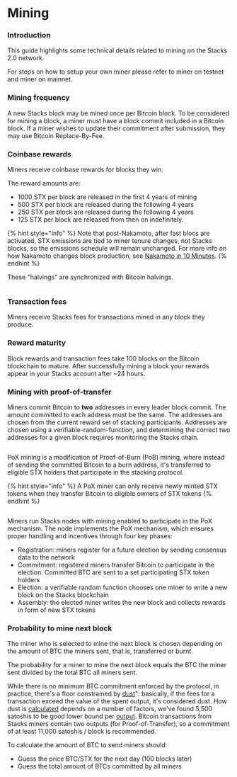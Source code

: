 # Mining

### Introduction

This guide highlights some technical details related to mining on the Stacks 2.0 network.

For steps on how to setup your own miner please refer to miner on testnet and miner on mainnet.

### Mining frequency

A new Stacks block may be mined once per Bitcoin block. To be considered for mining a block, a miner must have a block commit included in a Bitcoin block. If a miner wishes to update their commitment after submission, they may use Bitcoin Replace-By-Fee.

### Coinbase rewards

Miners receive coinbase rewards for blocks they win.

The reward amounts are:

* 1000 STX per block are released in the first 4 years of mining
* 500 STX per block are released during the following 4 years
* 250 STX per block are released during the following 4 years
* 125 STX per block are released from then on indefinitely.

{% hint style="info" %}
Note that post-Nakamoto, after fast blocs are activated, STX emissions are tied to miner tenure changes, not Stacks blocks, so the emissions schedule will remain unchanged. For more info on how Nakamoto changes block production, see [Nakamoto in 10 Minutes](../nakamoto-upgrade/what-is-the-nakamoto-release/nakamoto-in-10-minutes.md).
{% endhint %}

These "halvings" are synchronized with Bitcoin halvings.

<figure><img src="../.gitbook/assets/image (8).png" alt=""><figcaption></figcaption></figure>

### Transaction fees

Miners receive Stacks fees for transactions mined in any block they produce.

### Reward maturity

Block rewards and transaction fees take 100 blocks on the Bitcoin blockchain to mature. After successfully mining a block your rewards appear in your Stacks account after \~24 hours.

### Mining with proof-of-transfer

Miners commit Bitcoin to **two** addresses in every leader block commit. The amount committed to each address must be the same. The addresses are chosen from the current reward set of stacking participants. Addresses are chosen using a verifiable-random-function, and determining the correct two addresses for a given block requires monitoring the Stacks chain.

<figure><img src="../.gitbook/assets/image (9).png" alt=""><figcaption></figcaption></figure>

PoX mining is a modification of Proof-of-Burn (PoB) mining, where instead of sending the committed Bitcoin to a burn address, it's transferred to eligible STX holders that participate in the stacking protocol.

{% hint style="info" %}
A PoX miner can only receive newly minted STX tokens when they transfer Bitcoin to eligible owners of STX tokens
{% endhint %}

<figure><img src="../.gitbook/assets/image (10).png" alt=""><figcaption></figcaption></figure>

Miners run Stacks nodes with mining enabled to participate in the PoX mechanism. The node implements the PoX mechanism, which ensures proper handling and incentives through four key phases:

* Registration: miners register for a future election by sending consensus data to the network
* Commitment: registered miners transfer Bitcoin to participate in the election. Committed BTC are sent to a set participating STX token holders
* Election: a verifiable random function chooses one miner to write a new block on the Stacks blockchain
* Assembly: the elected miner writes the new block and collects rewards in form of new STX tokens

### Probability to mine next block

The miner who is selected to mine the next block is chosen depending on the amount of BTC the miners sent, that is, transferred or burnt.

The probability for a miner to mine the next block equals the BTC the miner sent divided by the total BTC all miners sent.

While there is no minimum BTC commitment enforced by the protocol, in practice, there's a floor constrained by [dust](https://unchained-capital.com/blog/dust-thermodynamics/)": basically, if the fees for a transaction exceed the value of the spent output, it's considered dust. How dust is [calculated](https://github.com/bitcoin/bitcoin/blob/master/src/policy/policy.cpp#L14) depends on a number of factors, we've found 5,500 satoshis to be good lower bound per [output](https://learnmeabitcoin.com/technical/output). Bitcoin transactions from Stacks miners contain two outputs (for Proof-of-Transfer), so a commitment of at least 11,000 satoshis / block is recommended.

To calculate the amount of BTC to send miners should:

* Guess the price BTC/STX for the next day (100 blocks later)
* Guess the total amount of BTCs committed by all miners
